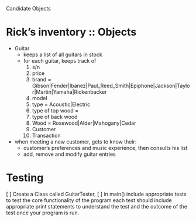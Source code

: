 Candidate Objects


# Rick’s inventory :: Objects # 
* Guitar 
  * keeps a list of all guitars in stock
  * for each guitar, keeps track of
    1. s/n
    2. price
    3. brand = Gibson|Fender|Ibanez|Paul_Reed_Smith|Epiphone|Jackson|Taylor|Martin|Yamaha|Rickenbacker
    4. model
    5. type = Acoustic|Electric
    6. type of top wood = 
    7. type of back wood
    8. Wood = Rosewood|Alder|Mahogany|Cedar
    9. Customer
    10. Transaction
* when meeting a new customer, gets to know their:
  * customer’s preferences and music experience, then consults his list
  * add, remove and modify guitar entries


# Testing #
[ ] Create a Class called GuitarTester,
[ ] in main() include appropriate tests to test the core functionality of the program
each test should include appropriate print statements to understand the test and the outcome of the test once your program is run.





